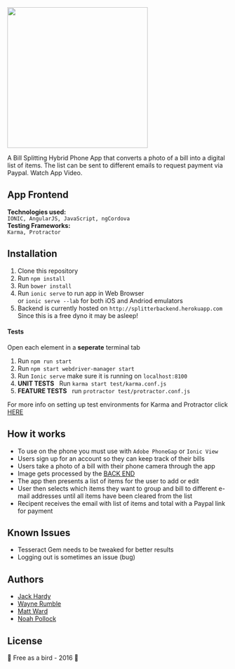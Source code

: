 
<img src="http://i.imgur.com/nG93ITp.jpg" width="320">

A Bill Splitting Hybrid Phone App that converts a photo of a bill into a digital list of items. The list can be sent to different emails to request payment via Paypal. <a style="text-decoration:none" href="https://vimeo.com/knowerlittle/billsplitter">Watch App Video</a>.
## App Frontend
**Technologies used:**
<br>
`IONIC, AngularJS, JavaScript, ngCordova`
<br>
**Testing Frameworks:**
<br>
`Karma, Protractor`


## Installation

1. Clone this repository
2. Run `npm install`
3. Run `bower install`
4. Run `ionic serve` to run app in Web Browser
<br> or `ionic serve --lab` for both iOS and Andriod emulators
5. Backend is currently hosted on `http://splitterbackend.herokuapp.com`
   <br> Since this is a free dyno it may be asleep! 

#### Tests 

Open each element in a **seperate** terminal tab

1. Run `npm run start`
2. Run `npm start webdriver-manager start`
3. Run `Ionic serve` make sure it is running on `localhost:8100`
4. **UNIT TESTS** &nbsp; Run `karma start test/karma.conf.js`
5. **FEATURE TESTS** &nbsp; run  `protractor test/protractor.conf.js`

For more info on setting up test environments for Karma and Protractor click [HERE](https://github.com/knowerlittle/setting_up_angular_notes)

## How it works
- To use on the phone you must use with `Adobe PhoneGap` or `Ionic View` 
- Users sign up for an account so they can keep track of their bills
- Users take a photo of a bill with their phone camera through the app
- Image gets processed by the [BACK END](http://github.com/knowerlittle/splitter-backend)
- The app then presents a list of items for the user to add or edit
- User then selects which items they want to group and bill to different e-mail addresses until all items have been cleared from the list
- Recipent receives the email with list of items and total with a Paypal link for payment

## Known Issues
- Tesseract Gem needs to be tweaked for better results
- Logging out is sometimes an issue (bug)


## Authors
- [Jack Hardy](https://github.com/jackhardy1)
- [Wayne Rumble](https://github.com/wrumble)
- [Matt Ward](https://github.com/iammatthewward)
- [Noah Pollock](https://github.com/knowerlittle)

License
-------
:hatching_chick: Free as a bird - 2016 :hatched_chick:
